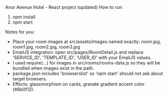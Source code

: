 Anor Avenue Hotel - React project (updated)
How to run:
1) npm install
2) npm start

Notes for you:
- Place your room images at src/assets/images named exactly:
  room.jpg, room1.jpg, room2.jpg, room3.jpg
- EmailJS integration: open src/pages/RoomDetail.js and replace 'SERVICE_ID', 'TEMPLATE_ID', 'USER_ID' with your EmailJS values.
- I used require(...) for images in src/rooms/rooms-data.js so they will be bundled when images exist in the path.
- package.json includes 'browserslist' so 'npm start' should not ask about target browsers.
- Effects: glassmorphism on cards, granate gradient accent color (#8b0f12).
